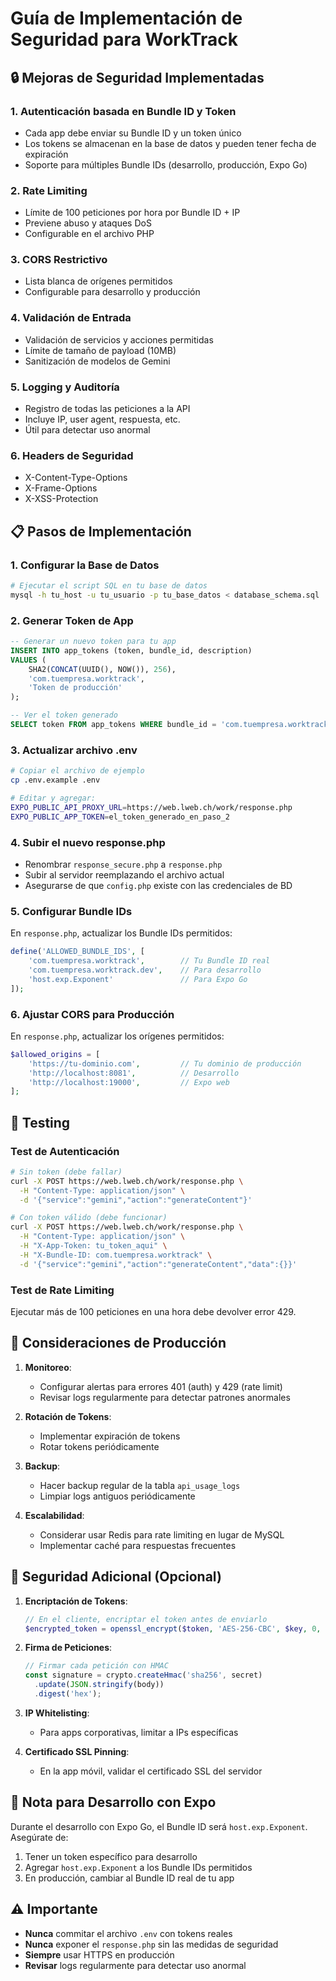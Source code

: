 # Guía de Implementación de Seguridad para WorkTrack

## 🔒 Mejoras de Seguridad Implementadas

### 1. **Autenticación basada en Bundle ID y Token**
- Cada app debe enviar su Bundle ID y un token único
- Los tokens se almacenan en la base de datos y pueden tener fecha de expiración
- Soporte para múltiples Bundle IDs (desarrollo, producción, Expo Go)

### 2. **Rate Limiting**
- Límite de 100 peticiones por hora por Bundle ID + IP
- Previene abuso y ataques DoS
- Configurable en el archivo PHP

### 3. **CORS Restrictivo**
- Lista blanca de orígenes permitidos
- Configurable para desarrollo y producción

### 4. **Validación de Entrada**
- Validación de servicios y acciones permitidas
- Límite de tamaño de payload (10MB)
- Sanitización de modelos de Gemini

### 5. **Logging y Auditoría**
- Registro de todas las peticiones a la API
- Incluye IP, user agent, respuesta, etc.
- Útil para detectar uso anormal

### 6. **Headers de Seguridad**
- X-Content-Type-Options
- X-Frame-Options
- X-XSS-Protection

## 📋 Pasos de Implementación

### 1. **Configurar la Base de Datos**

```bash
# Ejecutar el script SQL en tu base de datos
mysql -h tu_host -u tu_usuario -p tu_base_datos < database_schema.sql
```

### 2. **Generar Token de App**

```sql
-- Generar un nuevo token para tu app
INSERT INTO app_tokens (token, bundle_id, description) 
VALUES (
    SHA2(CONCAT(UUID(), NOW()), 256),
    'com.tuempresa.worktrack',
    'Token de producción'
);

-- Ver el token generado
SELECT token FROM app_tokens WHERE bundle_id = 'com.tuempresa.worktrack' ORDER BY id DESC LIMIT 1;
```

### 3. **Actualizar archivo .env**

```bash
# Copiar el archivo de ejemplo
cp .env.example .env

# Editar y agregar:
EXPO_PUBLIC_API_PROXY_URL=https://web.lweb.ch/work/response.php
EXPO_PUBLIC_APP_TOKEN=el_token_generado_en_paso_2
```

### 4. **Subir el nuevo response.php**

- Renombrar `response_secure.php` a `response.php`
- Subir al servidor reemplazando el archivo actual
- Asegurarse de que `config.php` existe con las credenciales de BD

### 5. **Configurar Bundle IDs**

En `response.php`, actualizar los Bundle IDs permitidos:

```php
define('ALLOWED_BUNDLE_IDS', [
    'com.tuempresa.worktrack',        // Tu Bundle ID real
    'com.tuempresa.worktrack.dev',    // Para desarrollo
    'host.exp.Exponent'               // Para Expo Go
]);
```

### 6. **Ajustar CORS para Producción**

En `response.php`, actualizar los orígenes permitidos:

```php
$allowed_origins = [
    'https://tu-dominio.com',         // Tu dominio de producción
    'http://localhost:8081',          // Desarrollo
    'http://localhost:19000',         // Expo web
];
```

## 🧪 Testing

### Test de Autenticación

```bash
# Sin token (debe fallar)
curl -X POST https://web.lweb.ch/work/response.php \
  -H "Content-Type: application/json" \
  -d '{"service":"gemini","action":"generateContent"}'

# Con token válido (debe funcionar)
curl -X POST https://web.lweb.ch/work/response.php \
  -H "Content-Type: application/json" \
  -H "X-App-Token: tu_token_aqui" \
  -H "X-Bundle-ID: com.tuempresa.worktrack" \
  -d '{"service":"gemini","action":"generateContent","data":{}}'
```

### Test de Rate Limiting

Ejecutar más de 100 peticiones en una hora debe devolver error 429.

## 🚀 Consideraciones de Producción

1. **Monitoreo**:
   - Configurar alertas para errores 401 (auth) y 429 (rate limit)
   - Revisar logs regularmente para detectar patrones anormales

2. **Rotación de Tokens**:
   - Implementar expiración de tokens
   - Rotar tokens periódicamente

3. **Backup**:
   - Hacer backup regular de la tabla `api_usage_logs`
   - Limpiar logs antiguos periódicamente

4. **Escalabilidad**:
   - Considerar usar Redis para rate limiting en lugar de MySQL
   - Implementar caché para respuestas frecuentes

## 🔐 Seguridad Adicional (Opcional)

1. **Encriptación de Tokens**:
   ```php
   // En el cliente, encriptar el token antes de enviarlo
   $encrypted_token = openssl_encrypt($token, 'AES-256-CBC', $key, 0, $iv);
   ```

2. **Firma de Peticiones**:
   ```javascript
   // Firmar cada petición con HMAC
   const signature = crypto.createHmac('sha256', secret)
     .update(JSON.stringify(body))
     .digest('hex');
   ```

3. **IP Whitelisting**:
   - Para apps corporativas, limitar a IPs específicas

4. **Certificado SSL Pinning**:
   - En la app móvil, validar el certificado SSL del servidor

## 📱 Nota para Desarrollo con Expo

Durante el desarrollo con Expo Go, el Bundle ID será `host.exp.Exponent`. Asegúrate de:

1. Tener un token específico para desarrollo
2. Agregar `host.exp.Exponent` a los Bundle IDs permitidos
3. En producción, cambiar al Bundle ID real de tu app

## ⚠️ Importante

- **Nunca** commitar el archivo `.env` con tokens reales
- **Nunca** exponer el `response.php` sin las medidas de seguridad
- **Siempre** usar HTTPS en producción
- **Revisar** logs regularmente para detectar uso anormal